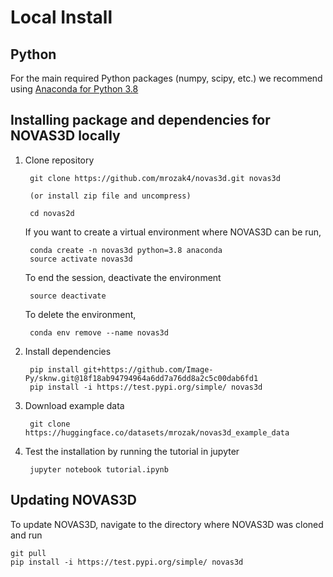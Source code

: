 # Local Install

## Python
For the main required Python packages (numpy, scipy, etc.) we recommend using
[Anaconda for Python 3.8](https://www.continuum.io/downloads)


## Installing package and dependencies for NOVAS3D locally

1. Clone repository

        git clone https://github.com/mrozak4/novas3d.git novas3d

        (or install zip file and uncompress)

        cd novas2d

    If you want to create a virtual environment where NOVAS3D can be run,

        conda create -n novas3d python=3.8 anaconda
        source activate novas3d
    
    To end the session, deactivate the environment
    
        source deactivate
    
    To delete the environment,
    
        conda env remove --name novas3d

2. Install dependencies
    
        pip install git+https://github.com/Image-Py/sknw.git@18f18ab94794964a6dd7a76dd8a2c5c00dab6fd1
        pip install -i https://test.pypi.org/simple/ novas3d

3. Download example data

        git clone https://huggingface.co/datasets/mrozak/novas3d_example_data


4. Test the installation by running the tutorial in jupyter 

        jupyter notebook tutorial.ipynb

## Updating NOVAS3D
To update NOVAS3D, navigate to the directory where NOVAS3D was cloned and run

    git pull
    pip install -i https://test.pypi.org/simple/ novas3d
